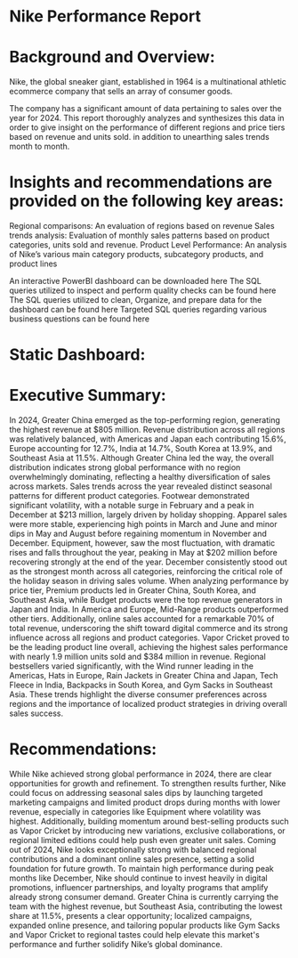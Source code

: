 # Nike Performance Report


# Background and Overview:

Nike, the global sneaker giant, established in 1964 is a multinational athletic ecommerce company that sells an array of consumer goods. 

The company has a significant amount of data pertaining to sales over the year for 2024. This report thoroughly analyzes and synthesizes this data in order to give insight on the performance of different regions and price tiers based on revenue and units sold. in addition to unearthing sales trends month to month.

# Insights and recommendations are provided on the following key areas:

Regional comparisons: An evaluation of regions based on revenue 
Sales trends analysis: Evaluation of monthly sales patterns based on product categories, units sold and revenue.
Product Level Performance: An analysis of Nike’s various main category products, subcategory products, and product lines

An interactive PowerBI dashboard can be downloaded here
The SQL queries utilized to inspect and perform quality checks can be found here
The SQL queries utilized to clean, Organize, and prepare data for the dashboard can be found here
Targeted SQL queries regarding various business questions can be found here

# Static Dashboard: 

# Executive Summary:
In 2024, Greater China emerged as the top-performing region, generating the highest revenue at $805 million. Revenue distribution across all regions was relatively balanced, with Americas and Japan each contributing 15.6%, Europe accounting for 12.7%, India at 14.7%, South Korea at 13.9%, and Southeast Asia at 11.5%. Although Greater China led the way, the overall distribution indicates strong global performance with no region overwhelmingly dominating, reflecting a healthy diversification of sales across markets.
Sales trends across the year revealed distinct seasonal patterns for different product categories. Footwear demonstrated significant volatility, with a notable surge in February and a peak in December at $213 million, largely driven by holiday shopping. Apparel sales were more stable, experiencing high points in March and June and minor dips in May and August before regaining momentum in November and December. Equipment, however, saw the most fluctuation, with dramatic rises and falls throughout the year, peaking in May at $202 million before recovering strongly at the end of the year. December consistently stood out as the strongest month across all categories, reinforcing the critical role of the holiday season in driving sales volume.
When analyzing performance by price tier, Premium products led in Greater China, South Korea, and Southeast Asia, while Budget products were the top revenue generators in Japan and India. In America and Europe, Mid-Range products outperformed other tiers. Additionally, online sales accounted for a remarkable 70% of total revenue, underscoring the shift toward digital commerce and its strong influence across all regions and product categories.
Vapor Cricket proved to be the leading product line overall, achieving the highest sales performance with nearly 1.9 million units sold and $384 million in revenue. Regional bestsellers varied significantly, with the Wind runner leading in the Americas, Hats in Europe, Rain Jackets in Greater China and Japan, Tech Fleece in India, Backpacks in South Korea, and Gym Sacks in Southeast Asia. These trends highlight the diverse consumer preferences across regions and the importance of localized product strategies in driving overall sales success.

# Recommendations: 
While Nike achieved strong global performance in 2024, there are clear opportunities for growth and refinement. To strengthen results further, Nike could focus on addressing seasonal sales dips by launching targeted marketing campaigns and limited product drops during months with lower revenue, especially in categories like Equipment where volatility was highest. Additionally, building momentum around best-selling products such as Vapor Cricket by introducing new variations, exclusive collaborations, or regional limited editions could help push even greater unit sales. Coming out of 2024, Nike looks exceptionally strong with balanced regional contributions and a dominant online sales presence, setting a solid foundation for future growth. To maintain high performance during peak months like December, Nike should continue to invest heavily in digital promotions, influencer partnerships, and loyalty programs that amplify already strong consumer demand. Greater China is currently carrying the team with the highest revenue, but Southeast Asia, contributing the lowest share at 11.5%, presents a clear opportunity; localized campaigns, expanded online presence, and tailoring popular products like Gym Sacks and Vapor Cricket to regional tastes could help elevate this market's performance and further solidify Nike’s global dominance.
